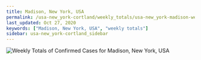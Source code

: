 ```yaml
---
title: Madison, New York, USA
permalink: /usa-new_york-cortland/weekly_totals/usa-new_york-madison-weekly_totals.html
last_updated: Oct 27, 2020
keywords: ["Madison, New York, USA", "weekly totals"]
sidebar: usa-new_york-cortland_sidebar
---
```


![Weekly Totals of Confirmed Cases for Madison, New York, USA](/covid_tracker/images/graphs/usa-new_york-madison-weekly_totals_graph.png)
